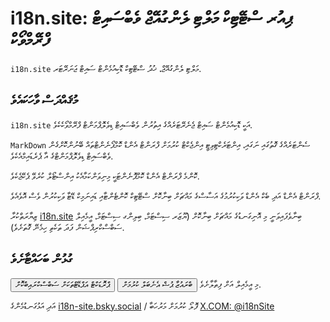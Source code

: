 # i18n.site: ޕިއުރ ސްޓޭޓިކް މަލްޓި ލެންގުއޭޖް ވެބްސައިޓް ފްރޭމްވޯކް

`i18n.site` މަލްޓި ލެންގުއޭޖް، ޚުދު ސްޓޭޓިކް ޑޮކިއުމެންޓް ސައިޓް ޖަނަރޭޓަރ.

## މުޤައްދަސް ވާހަކައެވެ

`i18n.site` އަކީ ޑޮކިއުމެންޓް ސައިޓް ޖެނެރޭޓަރެއްގެ އިތުރުން ވެބްސައިޓް ޑިވެލޮޕްމަންޓް ފްރޭމްވޯކެކެވެ.

`MarkDown` ސެންޓަރެއްގެ ގޮތުގައި ނަގައި، އިންޓަރެކްޓިވިޓީ އިންޖެކްޓް ކުރުމަށް ފްރަންޓް އެންޑް ކޮމްޕޯނެންޓްތައް ބޭނުންކޮށްގެން ވެބްސައިޓް ޑިވެލޮޕްމަންޓްގެ އާ ޕެރެޑައިމްއެކެވެ.

ކޮންމެ ފްރަންޓް އެންޑް ކޮމްޕޮނެންޓަކީ މިނިވަންކަމާއެކު އިންސްޓޯލް ކުރެވޭ ޕެކޭޖެކެވެ.

ފްރަންޓް އެންޑް އަދި ބެކް އެންޑް ވަކިކުރުމުގެ އަސާސްގެ މައްޗަށް ބިނާކޮށް ސްޓޭޓިކް ކޮންޓެންޓާއި ޑައިނަމިކް ޑޭޓާ ވަކިކުރުން ވެސް އޮވެއެވެ.

ޒިޔާރަތްކުރާ [i18n.site](/) ބިނާވެފައިވަނީ މި އޮނިގަނޑުގެ މައްޗަށް ބިނާކޮށް (ޔޫޒަރ ސިސްޓަމް، ބިލިންގ ސިސްޓަމް، އީމެއިލް ސަބްސްކްރިޕްޝަން ފަދަ ތަކެތި ހިމެނޭ ގޮތަށެވެ).

## ގުޅުން ބަހައްޓާށެވެ

<button onclick="mailsub()">ޕްރޮޑަކްޓް އަޕްޑޭޓްތަކަށް ސަބްސްކްރައިބްކޮށް</button> <button onclick="webpush()">ބްރައުޒާ ޕުޝް އެނެބަލް ކުރުމަށް</button> މި އީމެއިލް އަށް ފިތާލާށެވެ.

އަދި އަޅުގަނޑުމެންގެ [i18n-site.bsky.social](https://bsky.app/profile/i18n-site.bsky.social) / ފޮލޯ ކުރުމަށް މަރުހަބާ [X.COM: @i18nSite](https://x.com/i18nSite)